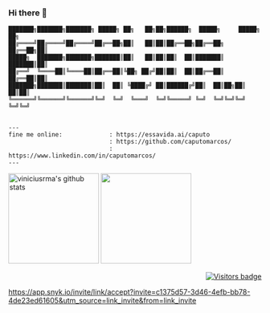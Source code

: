 ### Hi there 👋

```
███████╗███████╗███████╗ █████╗ ██╗   ██╗██╗██████╗  █████╗     █████╗ ██╗
██╔════╝██╔════╝██╔════╝██╔══██╗██║   ██║██║██╔══██╗██╔══██╗   ██╔══██╗██║
█████╗  ███████╗███████╗███████║██║   ██║██║██║  ██║███████║   ███████║██║
██╔══╝  ╚════██║╚════██║██╔══██║╚██╗ ██╔╝██║██║  ██║██╔══██║   ██╔══██║██║
███████╗███████║███████║██║  ██║ ╚████╔╝ ██║██████╔╝██║  ██║██╗██║  ██║██║
╚══════╝╚══════╝╚══════╝╚═╝  ╚═╝  ╚═══╝  ╚═╝╚═════╝ ╚═╝  ╚═╝╚═╝╚═╝  ╚═╝╚═╝
                                                                          
                      
---
fine me online:             : https://essavida.ai/caputo
                            : https://github.com/caputomarcos/
                            : https://www.linkedin.com/in/caputomarcos/
---                      
```

<p align="left">
  <img height="180em" src="https://github-readme-stats.vercel.app/api?username=caputomarcos&show_icons=true&theme=dracula" alt="viniciusrma's github stats" />
  <img height="180em" src="https://github-readme-stats.vercel.app/api/top-langs/?username=caputomarcos&layout=compact&langs_count=16&theme=dracula"/>
</p>

<p align="right">
  <a href="https://badges.pufler.dev">
    <img src="https://badges.pufler.dev/visits/caputomarcos/caputomarcos" alt="Visitors badge" />
  </a>
</p>


<!--
**caputomarcos/caputomarcos** is a ✨ _special_ ✨ repository because its `README.md` (this file) appears on your GitHub profile.

Here are some ideas to get you started:

- 🔭 I’m currently working on ...
- 🌱 I’m currently learning ...
- 👯 I’m looking to collaborate on ...
- 🤔 I’m looking for help with ...
- 💬 Ask me about ...
- 📫 How to reach me: ...
- 😄 Pronouns: ...
- ⚡ Fun fact: ...
-->
https://app.snyk.io/invite/link/accept?invite=c1375d57-3d46-4efb-bb78-4de23ed61605&utm_source=link_invite&from=link_invite
